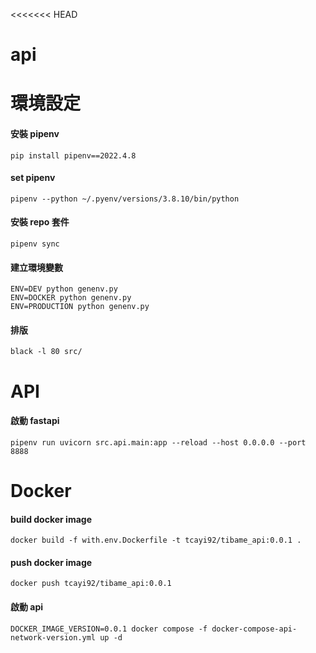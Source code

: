 <<<<<<< HEAD
# api

# 環境設定

#### 安裝 pipenv

    pip install pipenv==2022.4.8

#### set pipenv

    pipenv --python ~/.pyenv/versions/3.8.10/bin/python

#### 安裝 repo 套件

    pipenv sync

#### 建立環境變數

    ENV=DEV python genenv.py
    ENV=DOCKER python genenv.py
    ENV=PRODUCTION python genenv.py

#### 排版

    black -l 80 src/

# API

#### 啟動 fastapi

    pipenv run uvicorn src.api.main:app --reload --host 0.0.0.0 --port 8888

# Docker

#### build docker image

    docker build -f with.env.Dockerfile -t tcayi92/tibame_api:0.0.1 .

#### push docker image

    docker push tcayi92/tibame_api:0.0.1

#### 啟動 api

    DOCKER_IMAGE_VERSION=0.0.1 docker compose -f docker-compose-api-network-version.yml up -d


